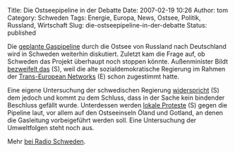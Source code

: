 Title: Die Ostseepipeline in der Debatte
Date: 2007-02-19 10:26
Author: tom
Category: Schweden
Tags: Energie, Europa, News, Ostsee, Politik, Russland, Wirtschaft
Slug: die-ostseepipeline-in-der-debatte
Status: published

Die [geplante
Gaspipeline](http://www.fiket.de/2006/11/21/die-ostseepipeline/) durch
die Ostsee von Russland nach Deutschland wird in Schweden weiterhin
diskutiert. Zuletzt kam die Frage auf, ob Schweden das Projekt überhaupt
noch stoppen könnte. Außenminister Bildt [bezweifelt
das](http://carlbildt.wordpress.com/2007/02/14/gasledningen/) (S), weil
die alte sozialdemokratische Regierung im Rahmen der [Trans-European
Networks](http://ec.europa.eu/ten/index_en.html) (E) schon zugestimmt
hatte.

Eine eigene Untersuchung der schwedischen Regierung
[widerspricht](http://www.sr.se/Ekot/artikel.asp?artikel=1206506) (S)
dem jedoch und kommt zu dem Schluss, dass in der Sache kein bindender
Beschluss gefällt wurde. Unterdessen werden [lokale
Proteste](http://www.sr.se/cgi-bin/kalmar/nyheter/artikel.asp?Artikel=1207947)
(S) gegen die Pipeline laut, vor allem auf den Ostseeinseln Öland und
Gotland, an denen die Gasleitung vorbeigeführt werden soll. Eine
Untersuchung der Umweltfolgen steht noch aus.

Mehr [bei Radio
Schweden](http://www.sr.se/cgi-bin/International/nyhetssidor/artikel.asp?ProgramID=2108&Nyheter=&format=1&artikel=1207066).

